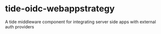 # tide-oidc-webappstrategy
A tide middleware component for integrating server side apps with external auth providers
